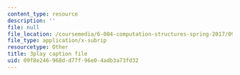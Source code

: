 ```yaml
---
content_type: resource
description: ''
file: null
file_location: /coursemedia/6-004-computation-structures-spring-2017/09f8e246968dd77f96e04adb3a73fd32_m_G3z-C1C2g.srt
file_type: application/x-subrip
resourcetype: Other
title: 3play caption file
uid: 09f8e246-968d-d77f-96e0-4adb3a73fd32
---
```

